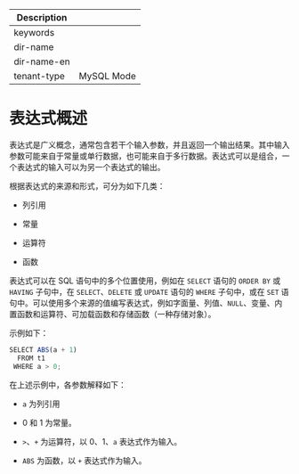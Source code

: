 | Description   |                 |
|---------------|-----------------|
| keywords      |                 |
| dir-name      |                 |
| dir-name-en   |                 |
| tenant-type   | MySQL Mode      |

# 表达式概述

表达式是广义概念，通常包含若干个输入参数，并且返回一个输出结果。其中输入参数可能来自于常量或单行数据，也可能来自于多行数据。表达式可以是组合，一个表达式的输入可以为另一个表达式的输出。

根据表达式的来源和形式，可分为如下几类：

* 列引用

* 常量

* 运算符

* 函数

表达式可以在 SQL 语句中的多个位置使用，例如在 `SELECT` 语句的 `ORDER BY` 或 `HAVING` 子句中，在 `SELECT`、`DELETE` 或 `UPDATE` 语句的 `WHERE` 子句中，或在 `SET` 语句中。可以使用多个来源的值编写表达式，例如字面量、列值、`NULL`、变量、内置函数和运算符、可加载函数和存储函数（一种存储对象）。

示例如下：

```javascript
SELECT ABS(a + 1)
  FROM t1
 WHERE a > 0;
```

在上述示例中，各参数解释如下：

* `a` 为列引用

* 0 和 1 为常量。

* `>`、`+` 为运算符，以 0、1、`a` 表达式作为输入。

* `ABS` 为函数，以 `+` 表达式作为输入。
